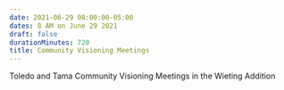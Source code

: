 ```yaml
---
date: 2021-06-29 08:00:00-05:00
dates: 8 AM on June 29 2021
draft: false
durationMinutes: 720
title: Community Visioning Meetings
---
```


Toledo and Tama Community Visioning Meetings in the Wieting Addition